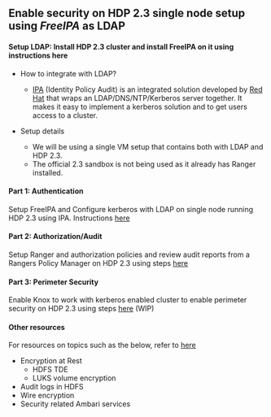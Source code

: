 ## Enable security on HDP 2.3 single node setup using *FreeIPA* as LDAP


#### Setup LDAP: Install HDP 2.3 cluster and install FreeIPA on it using instructions here

- How to integrate with LDAP?
  - [IPA](http://freeipa.org) (Identity Policy Audit) is an integrated solution developed by [Red Hat](http://www.redhat.com) that wraps an LDAP/DNS/NTP/Kerberos server together. It makes it easy to implement a kerberos solution and to get users access to a cluster. 

- Setup details
  - We will be using a single VM setup that contains both with LDAP and HDP 2.3. 
  - The official 2.3 sandbox is not being used as it already has Ranger installed.

       
#### Part 1: Authentication                       
Setup FreeIPA and Configure kerberos with LDAP on single node running HDP 2.3 using IPA. Instructions [here](https://github.com/abajwa-hw/security-workshops/blob/master/Setup-kerberos-IPA-23.md)
             
#### Part 2: Authorization/Audit
Setup Ranger and authorization policies and review audit reports from a Rangers Policy Manager on HDP 2.3 using steps [here](https://github.com/abajwa-hw/security-workshops/blob/master/Setup-ranger-23.md)
            
#### Part 3: Perimeter Security
Enable Knox to work with kerberos enabled cluster to enable perimeter security on HDP 2.3 using steps [here]() (WIP)

#### Other resources
For resources on topics such as the below, refer to [here](https://github.com/abajwa-hw/security-workshops/blob/master/Other-resources.md)
  - Encryption at Rest
    - HDFS TDE
    - LUKS volume encryption
  - Audit logs in HDFS
  - Wire encryption
  - Security related Ambari services
  
  